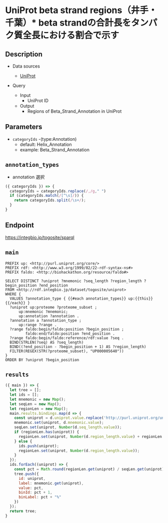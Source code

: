 # UniProt beta strand regions（井手・千葉）* beta strandの合計長をタンパク質全長における割合で示す

## Description
- Data sources
    - [UniProt](https://www.uniprot.org/)

- Query
    - Input
        - UniProt ID
    - Output
        - Regions of Beta_Strand_Annotation in UniProt

## Parameters
* `categoryIds` -(type:Annotation)
  * default: Helix_Annotation
  * example: Beta_Strand_Annotation

## `annotation_types`
- annotation 選択
```javascript
({ categoryIds }) => {
  categoryIds = categoryIds.replace(/,/g," ")
  if (categoryIds.match(/[^\s]/)) {
    return categoryIds.split(/\s+/);
  }
}
```

## Endpoint
https://integbio.jp/togosite/sparql

## `main`
```sparql
PREFIX up: <http://purl.uniprot.org/core/>
PREFIX rdf: <http://www.w3.org/1999/02/22-rdf-syntax-ns#>
PREFIX faldo: <http://biohackathon.org/resource/faldo#>

SELECT DISTINCT ?uniprot ?mnemonic ?seq_length ?region_length ?begin_position ?end_position
FROM <http://rdf.integbio.jp/dataset/togosite/uniprot>
WHERE {
  VALUES ?annotation_type { {{#each annotation_types}} up:{{this}} {{/each}} } 
  ?uniprot up:proteome ?proteome_subset ;
      up:mnemonic ?mnemonic;
      up:annotation ?annotation .
  ?annotation a ?annotation_type ;
      up:range ?range .
  ?range faldo:begin/faldo:position ?begin_position ;
         faldo:end/faldo:position ?end_position .
  ?range faldo:begin/faldo:reference/rdf:value ?seq .
  BIND(STRLEN(?seq) AS ?seq_length)
  BIND((?end_position - ?begin_position + 1) AS ?region_length)
  FILTER(REGEX(STR(?proteome_subset), "UP000005640"))
}
ORDER BY ?uniprot ?begin_position
```

## `results`

```javascript
({ main }) => {
  let tree = [];
  let ids = [];
  let mnemonic = new Map();
  let seqLen = new Map();
  let regionLen = new Map();
  main.results.bindings.map(d => {
    const uniprot = d.uniprot.value.replace('http://purl.uniprot.org/uniprot/', '');
    mnemonic.set(uniprot, d.mnemonic.value);
    seqLen.set(uniprot, Number(d.seq_length.value));
    if (regionLen.has(uniprot)) {
      regionLen.set(uniprot, Number(d.region_length.value) + regionLen.get(uniprot));
    } else {
      ids.push(uniprot);
      regionLen.set(uniprot, Number(d.region_length.value));
    }
  });
  ids.forEach((uniprot) => {
    const pct = Math.round(regionLen.get(uniprot) / seqLen.get(uniprot) * 100);
    tree.push({
      id: uniprot,
      label: mnemonic.get(uniprot),
      value: pct,
      binId: pct + 1,
      binLabel: pct + "%"
    })
  });
  return tree;
}
```
